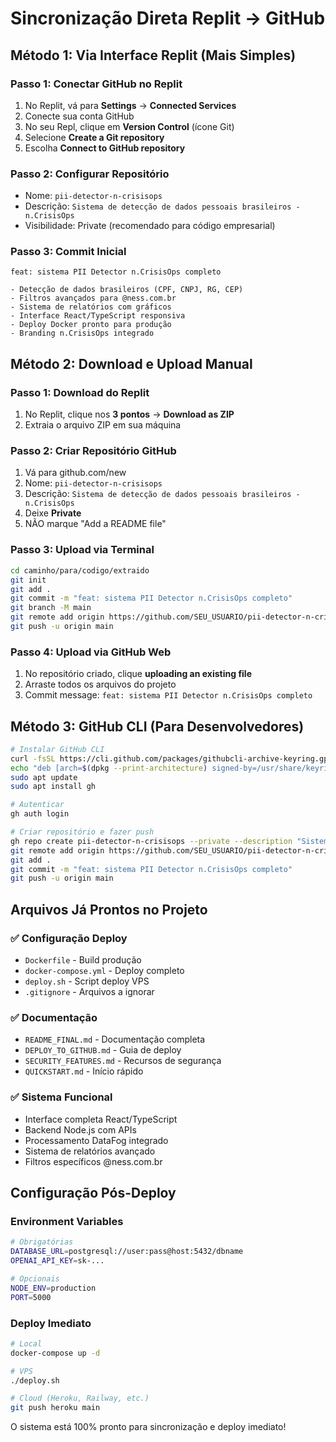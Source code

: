 # Sincronização Direta Replit → GitHub

## Método 1: Via Interface Replit (Mais Simples)

### Passo 1: Conectar GitHub no Replit
1. No Replit, vá para **Settings** → **Connected Services**
2. Conecte sua conta GitHub
3. No seu Repl, clique em **Version Control** (ícone Git)
4. Selecione **Create a Git repository**
5. Escolha **Connect to GitHub repository**

### Passo 2: Configurar Repositório
- Nome: `pii-detector-n-crisisops`
- Descrição: `Sistema de detecção de dados pessoais brasileiros - n.CrisisOps`
- Visibilidade: Private (recomendado para código empresarial)

### Passo 3: Commit Inicial
```
feat: sistema PII Detector n.CrisisOps completo

- Detecção de dados brasileiros (CPF, CNPJ, RG, CEP)
- Filtros avançados para @ness.com.br
- Sistema de relatórios com gráficos
- Interface React/TypeScript responsiva
- Deploy Docker pronto para produção
- Branding n.CrisisOps integrado
```

## Método 2: Download e Upload Manual

### Passo 1: Download do Replit
1. No Replit, clique nos **3 pontos** → **Download as ZIP**
2. Extraia o arquivo ZIP em sua máquina

### Passo 2: Criar Repositório GitHub
1. Vá para github.com/new
2. Nome: `pii-detector-n-crisisops`
3. Descrição: `Sistema de detecção de dados pessoais brasileiros - n.CrisisOps`
4. Deixe **Private**
5. NÃO marque "Add a README file"

### Passo 3: Upload via Terminal
```bash
cd caminho/para/codigo/extraido
git init
git add .
git commit -m "feat: sistema PII Detector n.CrisisOps completo"
git branch -M main
git remote add origin https://github.com/SEU_USUARIO/pii-detector-n-crisisops.git
git push -u origin main
```

### Passo 4: Upload via GitHub Web
1. No repositório criado, clique **uploading an existing file**
2. Arraste todos os arquivos do projeto
3. Commit message: `feat: sistema PII Detector n.CrisisOps completo`

## Método 3: GitHub CLI (Para Desenvolvedores)

```bash
# Instalar GitHub CLI
curl -fsSL https://cli.github.com/packages/githubcli-archive-keyring.gpg | sudo dd of=/usr/share/keyrings/githubcli-archive-keyring.gpg
echo "deb [arch=$(dpkg --print-architecture) signed-by=/usr/share/keyrings/githubcli-archive-keyring.gpg] https://cli.github.com/packages stable main" | sudo tee /etc/apt/sources.list.d/github-cli.list > /dev/null
sudo apt update
sudo apt install gh

# Autenticar
gh auth login

# Criar repositório e fazer push
gh repo create pii-detector-n-crisisops --private --description "Sistema de detecção de dados pessoais brasileiros - n.CrisisOps"
git remote add origin https://github.com/SEU_USUARIO/pii-detector-n-crisisops.git
git add .
git commit -m "feat: sistema PII Detector n.CrisisOps completo"
git push -u origin main
```

## Arquivos Já Prontos no Projeto

### ✅ Configuração Deploy
- `Dockerfile` - Build produção
- `docker-compose.yml` - Deploy completo
- `deploy.sh` - Script deploy VPS
- `.gitignore` - Arquivos a ignorar

### ✅ Documentação
- `README_FINAL.md` - Documentação completa
- `DEPLOY_TO_GITHUB.md` - Guia de deploy
- `SECURITY_FEATURES.md` - Recursos de segurança
- `QUICKSTART.md` - Início rápido

### ✅ Sistema Funcional
- Interface completa React/TypeScript
- Backend Node.js com APIs
- Processamento DataFog integrado
- Sistema de relatórios avançado
- Filtros específicos @ness.com.br

## Configuração Pós-Deploy

### Environment Variables
```bash
# Obrigatórias
DATABASE_URL=postgresql://user:pass@host:5432/dbname
OPENAI_API_KEY=sk-...

# Opcionais
NODE_ENV=production
PORT=5000
```

### Deploy Imediato
```bash
# Local
docker-compose up -d

# VPS
./deploy.sh

# Cloud (Heroku, Railway, etc.)
git push heroku main
```

O sistema está 100% pronto para sincronização e deploy imediato!